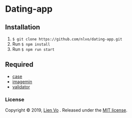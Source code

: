 # Dating-app
## Installation
1. `$ git clone https://github.com/nlvo/dating-app.git`
2. Run  `$ npm install`
3. Run  `$ npm run start` 

## Required 
* [case](https://www.npmjs.com/package/case)
* [imagemin](https://www.npmjs.com/package/imagemin)
* [validator](https://www.npmjs.com/package/validator)

### License
Copyright © 2019, [Lien Vo](https://github.com/nlvo) . Released under the [MIT license](https://github.com/nlvo/dating-app/blob/master/LICENSE).